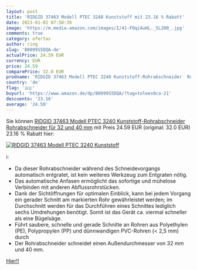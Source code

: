 ```yaml
---
layout: post
title: 'RIDGID 37463 Modell PTEC 3240 Kunststoff mit 23.16 % Rabatt'
date: 2021-01-02 07:50:39
image: 'https://m.media-amazon.com/images/I/41-FOqiAuHL._SL200_.jpg'
comments: true
category: ofertas
author: ring
slug: 'B0099S5DQA-de'
actualPrice: 24.59 EUR
currency: EUR
price: 24.59
comparePrice: 32.0 EUR
prodname: 'RIDGID 37463 Modell PTEC 3240 Kunststoff-Rohrabschneider  Rohrabschneider für 32 und 40 mm'
country: 'de'
flag: '🇩🇪'
buyurl: 'https://www.amazon.de/dp/B0099S5DQA/?tag=tolees0ca-21'
descuento: '23.16'
average: '24.59'
---
```


Sie können [RIDGID 37463 Modell PTEC 3240 Kunststoff-Rohrabschneider  Rohrabschneider für 32 und 40 mm](https://www.amazon.de/dp/B0099S5DQA/?tag=tolees0ca-21) mit Preis 24.59 EUR (original: 32.0 EUR) 23.16 % Rabatt hier:

[![RIDGID 37463 Modell PTEC 3240 Kunststoff](https://m.media-amazon.com/images/I/41-FOqiAuHL._SL200_.jpg)](https://www.amazon.de/dp/B0099S5DQA/?tag=tolees0ca-21)

ℹ️:

- Da dieser Rohrabschneider während des Schneidevorgangs automatisch entgratet, ist kein weiteres Werkzeug zum Entgraten nötig.
- Das automatische Anfasen ermöglicht das sofortige und mühelose Verbinden mit anderen Abflussrohrstücken.
- Dank der Sichtöffnungen für optimalen Einblick, kann bei jedem Vorgang ein gerader Schnitt am markierten Rohr gewährleistet werden; im Durchschnitt werden für das Durchführen eines Schnittes lediglich sechs Umdrehungen benötigt. Somit ist das Gerät ca. viermal schneller als eine Bügelsäge.
- Führt saubere, schnelle und gerade Schnitte an Rohren aus Polyethylen (PE), Polypropylen (PP) und dünnwandigen PVC-Rohren (< 2,5 mm) durch
- Der Rohrabschneider schneidet einen Außendurchmesser von 32 mm und 40 mm.

[Hier!!](https://www.amazon.de/dp/B0099S5DQA/?tag=tolees0ca-21)
